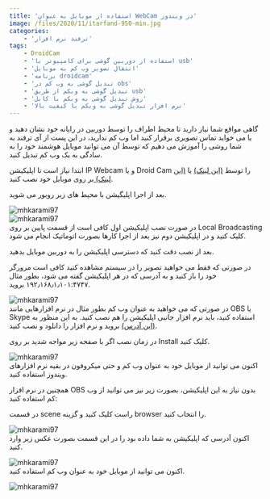 ```yaml
---
title: 'استفاده از موبایل به عنوان WebCam در ویندوز'
image: /files/2020/11/itarfand-950-min.jpg
categories:
    - 'ترفند نرم افزار'
tags:
    - DroidCam
    - 'استفاده از دوربین گوشی برای کامپیوتر با usb'
    - 'انتقال تصویر وب کم به موبایل'
    - 'برنامه droidcam'
    - 'تبدیل گوشی به وب کم در obs'
    - 'تبدیل گوشی به وبکم از طریق usb'
    - 'روش تبدیل گوشی به وبکم با کابل'
    - 'نرم افزار تبدیل گوشی به وبکم با کیفیت بالا'
---
```


گاهی مواقع شما نیاز دارید تا محیط اطراف را توسط دوربین در رایانه خود نشان دهید و یا می خواید تماس تصویری برقرار کنید اما وب کم ندارید، در این پست از آی ترفند به شما روشی را آموزش می دهیم که توسط آن می توانید موبایل هوشمند خود را به سادگی به یک وب کم تبدیل کنید.

ابتدا نیاز است تا اپلیکیشن IP Webcam و یا Droid Cam را توسط [(این لینک)](https://play.google.com/store/apps/details?id=com.pas.webcam&hl=en_US&gl=US) یا [(این لینک) ](https://play.google.com/store/apps/details?id=com.dev47apps.droidcam&hl=en_US&gl=US)بر روی موبایل خود نصب کنید.

بعد از اجرا اپلیگیشن با محیط های زیر روبور می شوید.

![mhkarami97](/files/2020/11/itarfand-949-min.jpg)  
![mhkarami97](/files/2020/11/itarfand-948-min.jpg)  
در صورت نصب اپلیکیشن اول کافی است از قسمت پایین بر روی Local Broadcasting کلیک کنید و در اپلیکیشن دوم نیز بعد از اجرا کارها بصورت اتوماتیک انجام می شود.

بعد از نصب دقت کنید که دسترسی اپلیکیشن را به دوربین موبایل بدهید.

در صورتی که فقط می خواهید تصویر را در سیستم مشاهده کنید کافی است مرورگر خود را باز کنید و به آدرسی که در هر اپلیکیشن گفته می شود، بطور مثال ۱۹۲٫۱۶۸٫۱٫۱۰۱:۴۷۴۷ بروید.

![mhkarami97](/files/2020/11/itarfand-943-min.jpg)  
در صورتی که می خواهید به عنوان وب کم بطور مثال در نرم افزارهایی مانند OBS یا Skype استفاده کنید، باید نرم افزار جانبی اپلیکیشن را هم نصب کنید. به این منظور به [(این آدرس)](https://www.dev47apps.com/droidcam/windows/) بروید و نرم افزار را دانلود و نصب کنید.

در زمان نصب اگر با صفحه زیر مواجه شدید بر روی Install کلیک کنید.

![mhkarami97](/files/2020/11/itarfand-942-min.jpg)  
اکنون می توانید از موبایل خود به عنوان وب کم و حتی میکروفون در بقیه نرم افزارهای ویندوز استفاده کنید.

همچنین در نرم افزار OBS بدون نیاز به این اپلیکیشن، بصورت زیر نیز می توانید از وب کم استفاده کنید:

در قسمت scene راست کلیک کنید و گزینه browser را انتخاب کنید.

![mhkarami97](/files/2020/11/itarfand-946-min.jpg)  
اکنون آدرسی که اپلیکیشن به شما داده بود را در این قسمت بصورت عکس زیر وارد کنید.

![mhkarami97](/files/2020/11/itarfand-947-min.jpg)  
اکنون می توانید از موبایل خود به عنوان وب کم استفاده کنید.

![mhkarami97](/files/2020/11/itarfand-944-min.jpg)  
